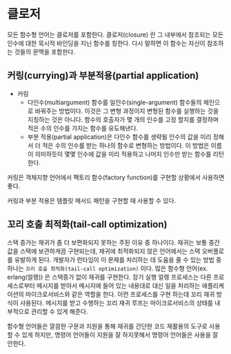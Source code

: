 # 클로저

모든 함수형 언어는 클로저를 포함한다. 클로저(closure) 란 그 내부에서 참조되는 모든 인수에 대한 묵시적 바인딩을 지닌 함수를 칭한다.
다시 말하면 이 함수는 자신이 참조하는 것들의 문맥을 포함한다.

## 커링(currying)과 부분적용(partial application)

- 커링
  - 다인수(multiargument) 함수를 일인수(single-argument) 함수들의 체인으로 바꿔주는 방법이다. 이것은 그 변형 과정이지 변형된 함수를
  실행하는 것을 지칭하는 것은 아니다. 함수의 호출자가 몇 개의 인수를 고정 할지를 결정하며 적은 수의 인수를 가지는 함수를 유도해낸다.
  - 부분 적용(partial application)은 다인수 함수를 생략될 인수의 값을 미리 정해서 더 적은 수의 인수를 받는 하나의 함수로 변형하는 방법이다.
  이 방법은 이름이 의미하듯이 몇몇 인수에 값을 미리 적용하고 나머지 인수만 받는 함수를 리턴한다.
  
  
커링은 객체지향 언어에서 팩토리 함수(factory function)를 구현할 상황에서 사용하면 좋다.

커링과 부분 적용은 템플릿 메서드 패턴을 구현할 때 사용할 수 있다.

## 꼬리 호출 최적화(tail-call optimization)

스택 증가는 재귀가 좀 더 보편화되지 못하는 주된 이유 중 하나이다. 재귀는 보통 중간 값을 스택에 보관하게끔 구현되는데, 
재귀에 최적화되지 않은 언어에서는 스택 오버플로를 유발하게 된다. 개발자가 런타임이 이 문제를 처리하는 데 도움을 줄 수 있는 
방법 중 하나는 `꼬리 호출 최적화(tail-call optimization)` 이다. 많은 함수형 언어(ex. erlang(얼랭)) 은 스택증가 없이 재귀를 구현한다.
장기 실행 얼랭 프로세스는 다른 프로세스로부터 메시지를 받아서 메시지에 들어 있는 내용대로 대신 일을 처리하는 애플리케이션의 마이크로서비스와 같은
역할을 한다. 이런 프로세스를 구현 하는데 꼬리 재귀 방식이 사용된다. 메시지를 받고 수행하는 꼬리 재귀 루프는 마이크로서비스의 상태를 내부적으로
관리할 수 있게 해준다. 

함수형 언어들은 깔끔한 구문과 지원을 통해 재귀를 간단한 코드 재활용의 도구로 사용할 수 있게 하지만, 명령어 언어들이 지원을 잘 하지못해서 명령어 언어들은
사용을 잘 안한다.

